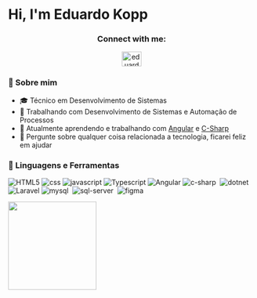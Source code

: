 <h1 align="left">Hi, I'm Eduardo Kopp</h1>


<h3 align="center">Connect with me:</h3>
<p align="center"> 
<a href="https://www.linkedin.com/in/eduardo-kopp-b76556219/" target="blank"><img align="center" src="https://raw.githubusercontent.com/rahuldkjain/github-profile-readme-generator/master/src/images/icons/Social/linked-in-alt.svg" alt="eduardo-kopp-b76556219" height="30" width="40" /></a>  
</p>

### :book: Sobre mim
- 🎓 Técnico em Desenvolvimento de Sistemas
- 🔭 Trabalhando com Desenvolvimento de Sistemas e Automação de Processos
- 🌱 Atualmente aprendendo e trabalhando com [Angular](https://angular.io/) e [C-Sharp](https://dotnet.microsoft.com/en-us/languages/csharp)
- 💬 Pergunte sobre qualquer coisa relacionada a tecnologia, ficarei feliz em ajudar
### 🔨 Linguagens e Ferramentas
![HTML5](https://raw.githubusercontent.com/gist/Eduardokopp/298e57fe4ebaf4cd5f34341b505635da/raw/574da6ba1ecea932efc6b43b9e660912b756518b/html5.svg)
![css](https://raw.githubusercontent.com/gist/Eduardokopp/aaf9297f662da2e901b48103dbe6a581/raw/0761881751783a17aca1f676c2c2dcf9e6f7b362/css.svg)
![javascript](https://raw.githubusercontent.com/gist/Eduardokopp/b405f6df584b2f533f2e413c5f2a2fba/raw/5e1a3130159d56e4ee8dca4e13e3f8b5896bc4d3/javascript.svg)
![Typescript](https://raw.githubusercontent.com/gist/Eduardokopp/49a1baf38741d3bc685f89904b646706/raw/eb1a3249687b81745d27ead6acc0a159f2f17579/typescript.svg)
![Angular](https://raw.githubusercontent.com/gist/Eduardokopp/2fe36d49c117b12604578915cca0524b/raw/3d7bf0653de0af0ff8079532094c2c76d3fe2355/angular.svg)
![c-sharp](https://raw.githubusercontent.com/gist/Eduardokopp/4e05a3638d450bb2e2db16be3845db78/raw/1f08763a89707e4fc119e965fecd3ebad22aef00/csharp-icon.svg)&nbsp;
![dotnet](https://raw.githubusercontent.com/gist/Eduardokopp/94be95f6a3c429ccecb6ee656a4cb2e7/raw/410b529d775df950cfa6cd2c2b50b5836ec849c7/dotnet-icon.svg)&nbsp;
![Laravel](https://raw.githubusercontent.com/gist/Eduardokopp/f2c2c86123b0d75490ef04e796dd20f2/raw/f6a893348f5cd6854885e2b7c237de4cd57586c9/laravel.svg)
![mysql](https://raw.githubusercontent.com/gist/Eduardokopp/ea66ce26ff3ad850c7a24c06c3b76a67/raw/c710433b4fee02d2e44d95ae056dc7633efae5be/mysql-icon.svg)&nbsp;
![sql-server](https://raw.githubusercontent.com/gist/Eduardokopp/9e7872ba3ca293ee1e71362dc5edbb4f/raw/047773d458f688e485a26f6b9b0594457148cbdf/sql-server-icon.svg)&nbsp;
![figma](https://raw.githubusercontent.com/gist/Eduardokopp/67bcc9f3eae2c70de7890d95c5d9bfa5/raw/8a316f35a88561486b3566b06e6509949bfe78d7/figma-icon.svg)&nbsp;


<img height="180em" src="https://github-readme-stats.vercel.app/api/top-langs/?username=Eduardokopp&layout=compact&langs_count=7&theme=github_dark"/>
